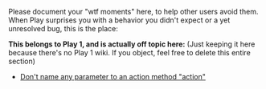Please document your "wtf moments" here, to help other users avoid them.
When Play surprises you with a behavior you didn't expect or a yet unresolved bug, this is the place:



**This belongs to Play 1, and is actually off topic here:**
(Just keeping it here because there's no Play 1 wiki. If you object, feel free to delete this entire section)

 - [Don't name any parameter to an action method "action"](https://play.lighthouseapp.com/projects/57987-play-framework/tickets/1381-enums-are-not-parsed-correctly-are-null-at-action-methods)